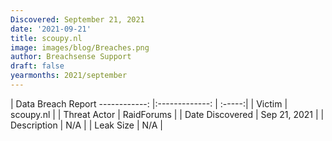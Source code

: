 ```yaml
---
Discovered: September 21, 2021
date: '2021-09-21'
title: scoupy.nl
image: images/blog/Breaches.png
author: Breachsense Support
draft: false
yearmonths: 2021/september
---
```



| Data Breach Report
------------:   |:-------------:    | :-----:|
| Victim    | scoupy.nl      | 
| Threat Actor    | RaidForums      | 
| Date Discovered    | Sep 21, 2021      | 
| Description    | N/A      | 
| Leak Size    | N/A      | 

